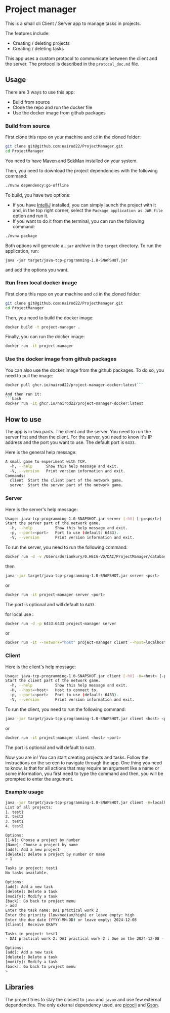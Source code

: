 # Project manager

This is a small cli Client / Server app to manage tasks in projects.

The features include:
- Creating / deleting projects
- Creating / deleting tasks

This app uses a custom protocol to communicate between the client and the server. The protocol is described in the `protocol_doc.md` file.

## Usage

There are 3 ways to use this app:
- Build from source
- Clone the repo and run the docker file
- Use the docker image from github packages

### Build from source
First clone this repo on your machine and `cd` in the cloned folder:
```bash
git clone git@github.com:nairod22/ProjectManager.git
cd ProjectManager
```
You need to have [Maven](https://maven.apache.org/) and [SdkMan](https://sdkman.io/) installed on your system.

Then, you need to download the project dependencies with the following command:
```bash
./mvnw dependency:go-offline
```

To build, you have two options:
- If you have [IntelliJ](https://www.jetbrains.com/idea/) installed, you can simply launch the project with it and, in the top right corner, select the `Package application as JAR file` option and run it.
- If you want to do it from the terminal, you can run the following command:
```bash
./mvnw package
```

Both options will generate a `.jar` archive in the `target` directory. To run the application, run:
```
java -jar target/java-tcp-programming-1.0-SNAPSHOT.jar
```
and add the options you want.

### Run from local docker image

First clone this repo on your machine and `cd` in the cloned folder:
```bash
git clone git@github.com:nairod22/ProjectManager.git
cd ProjectManager
```

Then, you need to build the docker image:
```bash
docker build -t project-manager .
```

Finally, you can run the docker image:
```bash
docker run -it project-manager
```

### Use the docker image from github packages

You can also use the docker image from the github packages. To do so, you need to pull the image:
```bash
docker pull ghcr.io/nairod22/project-manager-docker:latest```

And then run it:
```bash
docker run -it ghcr.io/nairod22/project-manager-docker:latest
```

## How to use

The app is in two parts. The client and the server. You need to run the server first and then the client. For the server, you need to know it's IP address and the port you want to use. The default port is `6433`.

Here is the general help message:
```bash
A small game to experiment with TCP.
  -h, --help      Show this help message and exit.
  -V, --version   Print version information and exit.
Commands:
  client  Start the client part of the network game.
  server  Start the server part of the network game.
```

### Server

Here is the server's help message:
```bash
Usage: java-tcp-programming-1.0-SNAPSHOT.jar server [-hV] [-p=<port>]
Start the server part of the network game.
  -h, --help          Show this help message and exit.
  -p, --port=<port>   Port to use (default: 6433).
  -V, --version       Print version information and exit.
```

To run the server, you need to run the following command:

```bash
docker run -d -v /Users/doriankury/0.HEIG-VD/DAI/ProjectManager/database.json:/app/database.json project-manager
```

then


```bash
java -jar target/java-tcp-programming-1.0-SNAPSHOT.jar server <port>
```

or

```bash
docker run -it project-manager server <port>
```

The port is optional and will default to `6433`.

for local use : 
```bash
docker run -d -p 6433:6433 project-manager server
```

or

```bash
docker run -it --network="host" project-manager client --host=localhost --port=6433
```


### Client

Here is the client's help message:
```bash
Usage: java-tcp-programming-1.0-SNAPSHOT.jar client [-hV] -H=<host> [-p=<port>]
Start the client part of the network game.
  -h, --help          Show this help message and exit.
  -H, --host=<host>   Host to connect to.
  -p, --port=<port>   Port to use (default: 6433).
  -V, --version       Print version information and exit.
```

To run the client, you need to run the following command:
```bash
java -jar target/java-tcp-programming-1.0-SNAPSHOT.jar client <host> <port>
```

or

```bash
docker run -it project-manager client <host> <port>
```

The port is optional and will default to `6433`.


Now you are in! You can start creating projects and tasks.
Follow the instructions on the screen to navigate through the app. One thing you need to know, is that for all actions that may require an argument like a name or some information, you first need to type the command and then, you will be prompted to enter the argument.

### Example usage

```bash
java -jar target/java-tcp-programming-1.0-SNAPSHOT.jar client -H=localhost -p=6433
List of all projects:
1. test1
2. test2
3. test1
4. test2

Options:
[1-N]: Choose a project by number
[Name]: Choose a project by name
[add]: Add a new project
[delete]: Delete a project by number or name
> 1

Tasks in project: test1
No tasks available.

Options:
[add]: Add a new task
[delete]: Delete a task
[modify]: Modify a task
[back]: Go back to project menu
> add
Enter the task name: DAI practical work 2
Enter the priority (low/medium/high) or leave empty: high
Enter the due date (YYYY-MM-DD) or leave empty: 2024-12-08
[Client]  Receive OKAYY

Tasks in project: test1
- DAI practical work 2: DAI practical work 2 : Due on the 2024-12-08 - priority HIGH

Options:
[add]: Add a new task
[delete]: Delete a task
[modify]: Modify a task
[back]: Go back to project menu
>
```

## Libraries
The project tries to stay the closest to `java` and `javax` and use few external dependencies. The only external dependency used, are [picocli](https://picocli.info/) and [Gson](https://google.github.io/gson/).
